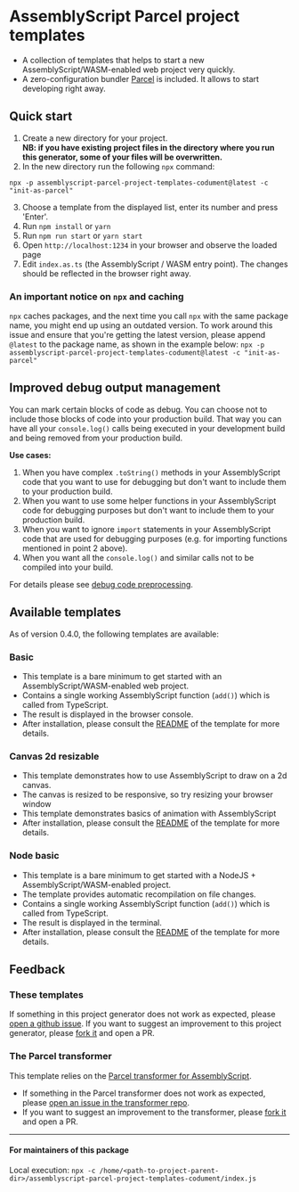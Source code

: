# AssemblyScript Parcel project templates

- A collection of templates that helps to start a new AssemblyScript/WASM-enabled web project very quickly.
- A zero-configuration bundler [Parcel](https://parceljs.org/) is included. It allows to start developing right away. 

## Quick start
1. Create a new directory for your project.  
   **NB: if you have existing project files in the directory where you run this generator, some of your files will be overwritten.**
2. In the new directory run the following `npx` command:
```shell
npx -p assemblyscript-parcel-project-templates-codument@latest -c "init-as-parcel"
```
3. Choose a template from the displayed list, enter its number and press 'Enter'.
4. Run `npm install` or `yarn`
5. Run `npm run start` or  `yarn start`
6. Open `http://localhost:1234` in your browser and observe the loaded page
7. Edit `index.as.ts` (the AssemblyScript / WASM entry point). The changes should be reflected in the browser right away.



### An important notice on `npx` and caching 
`npx` caches packages, and the next time you call `npx` with the same package name, you might end up using an outdated version.
To work around this issue and ensure that you're getting the latest version, 
please append `@latest` to the package name, as shown in the example below:
`npx -p assemblyscript-parcel-project-templates-codument@latest -c "init-as-parcel"`

## Improved debug output management
You can mark certain blocks of code as debug. You can choose not to include those blocks of code into your production build.
That way you can have all your `console.log()` calls being executed in your development build and being removed from your production build.
  
**Use cases:**

1. When you have complex `.toString()` methods in your AssemblyScript code that you want to use for
   debugging but don't want to include them to your production build.
2. When you want to use some helper functions in your AssemblyScript code for debugging purposes but don't want
   to include them to your production build.
3. When you want to ignore `import` statements in your AssemblyScript code that are used for debugging purposes (e.g.
   for importing functions mentioned in point 2 above).
4. When you want all the `console.log()` and similar calls not to be compiled into your build.

For details please see [debug code preprocessing](https://github.com/dipdowel/parcel-transformer-assemblyscript-codument/blob/master/parcel-transformer-assemblyscript-codument/README.md#debug-code-preprocessing).
  

## Available templates
As of version 0.4.0, the following templates are available:

### Basic
- This template is a bare minimum to get started with an AssemblyScript/WASM-enabled web project.
- Contains a single working AssemblyScript function (`add()`) which is called from TypeScript.
- The result is displayed in the browser console.
- After installation, please consult the [README](https://github.com/dipdowel/assemblyscript-parcel-project-templates-codument/tree/master/template-basic/README.md) of the template for more details.

### Canvas 2d resizable
- This template demonstrates how to use AssemblyScript to draw on a 2d canvas.
- The canvas is resized to be responsive, so try resizing your browser window
- This template demonstrates basics of animation with AssemblyScript
- After installation, please consult the [README](https://github.com/dipdowel/assemblyscript-parcel-project-templates-codument/tree/master/template-canvas-2d-resizable/README.md) of the template for more details.

### Node basic
- This template is a bare minimum to get started with a NodeJS + AssemblyScript/WASM-enabled project.
- The template provides automatic recompilation on file changes.
- Contains a single working AssemblyScript function (`add()`) which is called from TypeScript.
- The result is displayed in the terminal.
- After installation, please consult the [README](https://github.com/dipdowel/assemblyscript-parcel-project-templates-codument/tree/master/template-node-basic/README.md) of the template for more details.


## Feedback
### These templates
If something in this project generator does not work as expected, please [open a github issue](https://github.com/dipdowel/assemblyscript-parcel-project-templates-codument/issues).
If you want to suggest an improvement to this project generator, please [fork it](https://github.com/dipdowel/assemblyscript-parcel-project-templates-codument/) and open a PR.

### The Parcel transformer
This template relies on the [Parcel transformer for AssemblyScript](https://github.com/dipdowel/parcel-transformer-assemblyscript-codument).
- If something in the Parcel transformer  does not work as expected, please [open an issue in the transformer repo](https://github.com/dipdowel/parcel-transformer-assemblyscript-codument/issues).
- If you want to suggest an improvement to the transformer, please [fork it](https://github.com/dipdowel/parcel-transformer-assemblyscript-codument/) and open a PR.

- - - - - - - - - - - - - 
#### For maintainers of this package
Local execution: `npx -c /home/<path-to-project-parent-dir>/assemblyscript-parcel-project-templates-codument/index.js`
